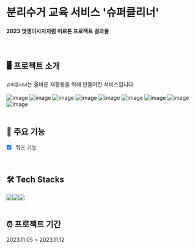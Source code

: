 # 분리수거 교육 서비스  '슈퍼클리너'

#### 2023 멋쟁이사자처럼 미르톤 프로젝트 결과물
<br/>

## 🖥️ 프로젝트 소개
`슈퍼클리너`는 올바른 재활용을 위해 만들어진 서비스입니다.
<br/><br/>
![image](https://github.com/user-attachments/assets/12f377b6-e903-4bc6-8de4-02acf64732d4)
![image](https://github.com/user-attachments/assets/56d5da4c-741f-4aa8-b8c9-3b1af11f83b9)
![image](https://github.com/user-attachments/assets/17b003bd-def8-46b8-aeb4-45f81c8e9515)
![image](https://github.com/user-attachments/assets/66a2a3e9-2e0e-43cc-9b4a-a41a1bc38abc)
![image](https://github.com/user-attachments/assets/5863fbc2-ed37-49bc-ac19-39b6a0fbec85)
![image](https://github.com/user-attachments/assets/f6bd61ac-8064-48b0-8035-d3f21ea79bd6)
![image](https://github.com/user-attachments/assets/cbffe723-15dc-4eed-ab23-9743faec8fd7)
![image](https://github.com/user-attachments/assets/3ea57fc1-96bc-487a-8816-ab86e586dee0)
![image](https://github.com/user-attachments/assets/337b0ec5-d2fd-42b7-aaaa-ade57ebfc620)
<br/><br/>

## 📌 주요 기능
- [x] 퀴즈 기능
<br/>

## 🛠️ Tech Stacks
<div style="display:flex; flex-direction:row;">
  <img src="https://img.shields.io/badge/HTML5-E34F26?style=flat&logo=html5&logoColor=white"/>
  <img src="https://img.shields.io/badge/JavaScript-F7DF1E?style=flat&logo=javascript&logoColor=black"/>
  <img src="https://img.shields.io/badge/django-092E20?style=flat&logo=django&logoColor=white"/>
</div>
<br/>

## ⏰ 프로젝트 기간
2023.11.05 ~ 2023.11.12
<br/>
